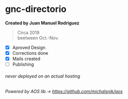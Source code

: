 # gnc-directorio

**Created by Juan Manuel Rodriguez**<br>
> Circa 2019<br>
beetween Oct.-Nov. <br>

- [x] Aproved Design
- [x] Corrections done
- [x] Mails created
- [ ] Publishing

###### never deployed on an actual hosting ######

###### Powered by AOS lib.-> https://github.com/michalsnik/aos ######
